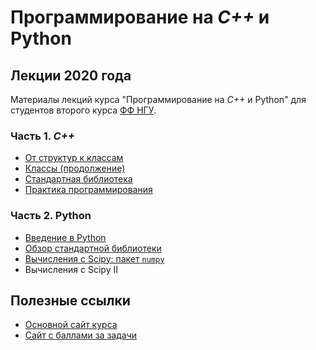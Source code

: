 # Программирование на *C++* и Python

## Лекции 2020 года

Материалы лекций курса "Программирование на *C++* и Python" для студентов второго курса [ФФ НГУ](http://phys.nsu.ru/).

### Часть 1. *C++*

* [От структур к классам](L1.%20From%20structures%20to%20classes.pdf)
* [Классы (продолжение)](L2.%20Advanced%20classes.pdf)
* [Стандартная библиотека](L3.%20Standard%20library.pdf)
* [Практика программирования](Lecture%204)

### Часть 2. Python

* [Введение в Python](L5_Python_Introduction.ipynb)
* [Обзор стандартной библиотеки](L6_Python_Introduction2.ipynb)
* [Вычисления с Scipy: пакет `numpy`](L7_numpy.ipynb)
* Вычисления с Scipy II

## Полезные ссылки

* [Основной сайт курса](https://nsu-programming.github.io/)
* [Сайт с баллами за задачи](https://cpp-python-nsu.inp.nsk.su/)
